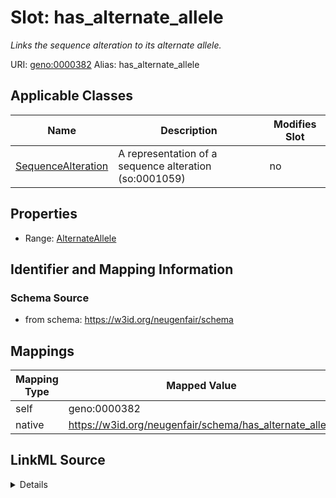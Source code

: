 

# Slot: has_alternate_allele 


_Links the sequence alteration to its alternate allele._





URI: [geno:0000382](http://purl.obolibrary.org/obo/GENO_0000382)
Alias: has_alternate_allele

<!-- no inheritance hierarchy -->





## Applicable Classes

| Name | Description | Modifies Slot |
| --- | --- | --- |
| [SequenceAlteration](SequenceAlteration.md) | A representation of a sequence alteration (so:0001059) |  no  |






## Properties

* Range: [AlternateAllele](AlternateAllele.md)




## Identifier and Mapping Information






### Schema Source


* from schema: https://w3id.org/neugenfair/schema




## Mappings

| Mapping Type | Mapped Value |
| ---  | ---  |
| self | geno:0000382 |
| native | https://w3id.org/neugenfair/schema/has_alternate_allele |




## LinkML Source

<details>
```yaml
name: has_alternate_allele
description: Links the sequence alteration to its alternate allele.
from_schema: https://w3id.org/neugenfair/schema
rank: 1000
slot_uri: geno:0000382
alias: has_alternate_allele
owner: SequenceAlteration
domain_of:
- SequenceAlteration
range: AlternateAllele
required: false

```
</details>